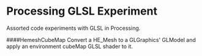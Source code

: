 Processing GLSL Experiment
=====================

Assorted code experiments with GLSL in Processing.

####HemeshCubeMap
Convert a HE_Mesh to a GLGraphics' GLModel and apply an environment cubeMap GLSL shader to it.
